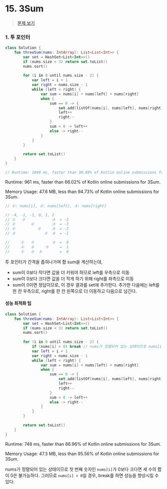 # 15. 3Sum

> [문제 보기](https://leetcode.com/problems/3sum/)

### 1. 투 포인터

```kotlin
class Solution {
    fun threeSum(nums: IntArray): List<List<Int>> {
        var set = HashSet<List<Int>>()
        if (nums.size < 3) return set.toList()
        nums.sort()
        
        for (i in 0 until nums.size - 2) {
            var left = i + 1
            var right = nums.size - 1
            while (left < right) {
                var sum = nums[i] + nums[left] + nums[right]
                when {
                    sum == 0 -> {
                        set.add(listOf(nums[i], nums[left], nums[right]))
                        left++
                        right--
                    }
                    sum < 0 -> left++
                    else -> right--
                }
            }
        }
        
        return set.toList()
    }
}

// Runtime: 1849 ms, faster than 30.89% of Kotlin online submissions for 3Sum.
```

Runtime: 961 ms, faster than 66.02% of Kotlin online submissions for 3Sum.

Memory Usage: 47.6 MB, less than 94.73% of Kotlin online submissions for 3Sum.

```kotlin
// ①: nums[i], ②: nums[left], ③: nums[right]

// -4, -1, -1, 0, 1, 2
// ①   ②            ③  = -3
// ①       ②        ③  = -3
// ①          ②     ③  = -2
// ①             ②  ③  = -1

//     ①   ②        ③  =  0
//     ①   ②     ③     =  1
//     ①   ②  ③        =  0
```

투 포인터가 간격을 좁혀나가며 합 sum을 계산하는데,
- sum이 0보다 작다면 값을 더 키워야 하므로 left를 우측으로 이동
- sum이 0보다 크다면 값을 더 작게 하기 위해 right를 좌측으로 이동
- sum이 0이면 정답이므로, 이 경우 결과를 set에 추가한다. 추가한 다음에는 left를 한 칸 우측으로, right를 한 칸 왼쪽으로 더 이동하고 다음으로 넘긴다.

#### 성능 최적화 팁

```kotlin
class Solution {
    fun threeSum(nums: IntArray): List<List<Int>> {
        var set = HashSet<List<Int>>()
        if (nums.size < 3) return set.toList()
        nums.sort()
        
        for (i in 0 until nums.size - 2) {
            if (nums[i] > 0) break // nums가 정렬되어 있는 상태이므로 nums[i]가 0보다 크다면 세 수의 합이 0은 불가능하다.
            var left = i + 1
            var right = nums.size - 1
            while (left < right) {
                var sum = nums[i] + nums[left] + nums[right]
                when {
                    sum == 0 -> {
                        set.add(listOf(nums[i], nums[left], nums[right]))
                        left++
                        right--
                    }
                    sum < 0 -> left++
                    else -> right--
                }
            }
        }
        
        return set.toList()
    }
}
```

Runtime: 748 ms, faster than 86.96% of Kotlin online submissions for 3Sum.

Memory Usage: 47.3 MB, less than 95.56% of Kotlin online submissions for 3Sum.

nums가 정렬되어 있는 상태이므로 첫 번째 숫자인 `nums[i]`가 0보다 크다면 세 수의 합이 0은 불가능하다. 그러므로 `nums[i] > 0`일 경우, break를 하면 성능을 향상시킬 수 있다.